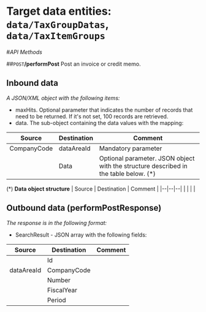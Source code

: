 # Target data entities: `data/TaxGroupDatas`, `data/TaxItemGroups`

#_API Methods_

##`POST`**/performPost**
Post an invoice or credit memo.

## Inbound data

_A JSON/XML object with the following items:_
- maxHits. Optional parameter that indicates the number of records that need to be returned. If it's not set, 100 records are retrieved.
- data. The sub-object containing the data values with the mapping:

| Source | Destination | Comment |
|--|--|--|
| CompanyCode | dataAreaId | Mandatory parameter |
|  | Data | Optional parameter. JSON object with the structure described in the table below. (*) |

(*) <b>Data object structure</b>
| Source | Destination | Comment |
|--|--|--|
| | | |

## Outbound data (performPostResponse)
_The response is in the following format:_
- SearchResult - JSON array with the following fields:

| Source | Destination | Comment |
|--|--|--|
| | Id| |
| dataAreaId | CompanyCode |
| | Number | | 
| | FiscalYear | |
| | Period | |
